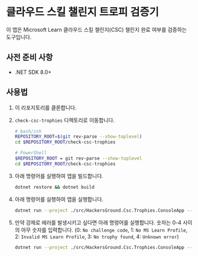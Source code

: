 # 클라우드 스킬 챌린지 트로피 검증기

이 앱은 Microsoft Learn 클라우드 스킬 챌린지(CSC) 챌린지 완료 여부를 검증하는 도구입니다.

## 사전 준비 사항

- .NET SDK 8.0+

## 사용법

1. 이 리포지토리를 클론합니다.
1. `check-csc-trophies` 디렉토리로 이동합니다.

    ```bash
    # bash/zsh
    REPOSITORY_ROOT=$(git rev-parse --show-toplevel)
    cd $REPOSITORY_ROOT/check-csc-trophies
    
    # PowerShell
    $REPOSITORY_ROOT = git rev-parse --show-toplevel
    cd $REPOSITORY_ROOT/check-csc-trophies
    ```

1. 아래 명령어를 실행하여 앱을 빌드합니다.

    ```bash
    dotnet restore && dotnet build
    ```

1. 아래 명령어를 실행하여 앱을 실행합니다.

    ```bash
    dotnet run --project ./src/HackersGround.Csc.Trophies.ConsoleApp -- -c AZ-900 -u https://learn.microsoft.com/ko-kr/users/<프로필ID>
    ```

1. 만약 강제로 에러를 발생시키고 싶다면 아래 명령어를 실행합니다. 숫자는 0-4 사이의 아무 숫자를 입력합니다. (0: `No challenge code`, 1: `No MS Learn Profile`, 2: `Invalid MS Learn Profile`, 3: `No trophy found`, 4: `Unknown error`)

    ```bash
    dotnet run --project ./src/HackersGround.Csc.Trophies.ConsoleApp -- -c AZ-900 -u https://learn.microsoft.com/ko-kr/users/<프로필ID> --force-error --error-code <숫자>
    ```

